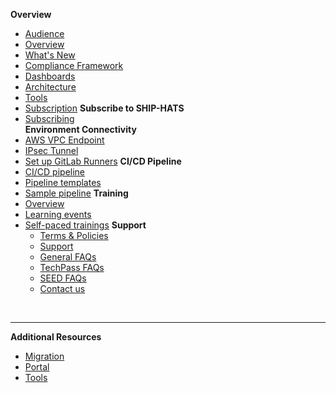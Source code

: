 **Overview**
  - [Audience](audience)
  - [Overview](ship-hats-overview)
  - [What's New](what-s-new)
  - [Compliance Framework](compliance-framework)
  - [Dashboards](dashboards)
  - [Architecture](architecture)
  - [Tools](ship-hats-tools)
  - [Subscription](subscription)
**Subscribe to SHIP-HATS**  
  - [Subscribing](subscribing-to-ship-hats)  
**Environment Connectivity**
  - [AWS VPC Endpoint](aws-vpc-endpoint)
  - [IPsec Tunnel](ipsec-tunnel)
  - [Set up GitLab Runners](gitlab-runners)
**CI/CD Pipeline**
- [CI/CD pipeline](ci-cd-pipeline)  
- [Pipeline templates](pipeline-templates)
- [Sample pipeline](sample-pipeline)
**Training**
- [Overview](training)
- [Learning events](learning-events)
- [Self-paced trainings](self-paced-trainings)
**Support**
  - [Terms & Policies](terms-and-policies)
  - [Support](support)
  - [General FAQs](general-faqs)
  - [TechPass FAQs](techpass-faqs)    
  - [SEED FAQs](seed-faqs)
  - [Contact us](contact-us) 

&nbsp;

---
**Additional Resources**
  - [Migration](https://docs.developer.tech.gov.sg/docs/ship-hats-migration/)  
  - [Portal](https://docs.developer.tech.gov.sg/docs/ship-hats-portal/#/ship-hats-portal-overview) 
  - [Tools](https://docs.developer.tech.gov.sg/docs/ship-hats-tools/#/tools-overview) 


<!--

  - [Tooling Strategy](tooling-strategy)
  - [Roadmap](roadmap)
-->  